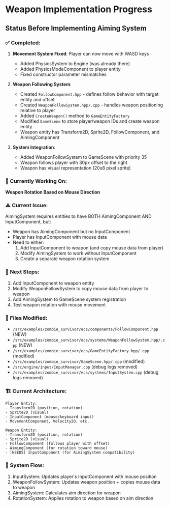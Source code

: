 # Weapon Implementation Progress

## Status Before Implementing Aiming System

### ✅ Completed:
1. **Movement System Fixed**: Player can now move with WASD keys
   - Added PhysicsSystem to Engine (was already there)
   - Added PhysicsModeComponent to player entity
   - Fixed constructor parameter mismatches

2. **Weapon Following System**: 
   - Created `FollowComponent.hpp` - defines follow behavior with target entity and offset
   - Created `WeaponFollowSystem.hpp/.cpp` - handles weapon positioning relative to player
   - Added `CreateWeapon()` method to `GameEntityFactory`
   - Modified `GameScene` to store player/weapon IDs and create weapon entity
   - Weapon entity has Transform2D, Sprite2D, FollowComponent, and AimingComponent

3. **System Integration**:
   - Added WeaponFollowSystem to GameScene with priority 35
   - Weapon follows player with 30px offset to the right
   - Weapon has visual representation (20x8 pixel sprite)

### 🔄 Currently Working On:
**Weapon Rotation Based on Mouse Direction**

### ⚠️ Current Issue:
AimingSystem requires entities to have BOTH AimingComponent AND InputComponent, but:
- Weapon has AimingComponent but no InputComponent
- Player has InputComponent with mouse data
- Need to either:
  1. Add InputComponent to weapon (and copy mouse data from player)
  2. Modify AimingSystem to work without InputComponent
  3. Create a separate weapon rotation system

### 🎯 Next Steps:
1. Add InputComponent to weapon entity
2. Modify WeaponFollowSystem to copy mouse data from player to weapon
3. Add AimingSystem to GameScene system registration
4. Test weapon rotation with mouse movement

### 📁 Files Modified:
- `/src/examples/zombie_survivor/ecs/components/FollowComponent.hpp` (NEW)
- `/src/examples/zombie_survivor/ecs/systems/WeaponFollowSystem.hpp/.cpp` (NEW)
- `/src/examples/zombie_survivor/ecs/GameEntityFactory.hpp/.cpp` (modified)
- `/src/examples/zombie_survivor/GameScene.hpp/.cpp` (modified)
- `/src/engine/input/InputManager.cpp` (debug logs removed)
- `/src/examples/zombie_survivor/ecs/systems/InputSystem.cpp` (debug logs removed)

### 🏗️ Current Architecture:
```
Player Entity:
- Transform2D (position, rotation)
- Sprite2D (visual)
- InputComponent (mouse/keyboard input)
- MovementComponent, Velocity2D, etc.

Weapon Entity:
- Transform2D (position, rotation)
- Sprite2D (visual)
- FollowComponent (follows player with offset)
- AimingComponent (for rotation toward mouse)
- [NEEDS] InputComponent (for AimingSystem compatibility)
```

### 🔗 System Flow:
1. InputSystem: Updates player's InputComponent with mouse position
2. WeaponFollowSystem: Updates weapon position + copies mouse data to weapon
3. AimingSystem: Calculates aim direction for weapon
4. RotationSystem: Applies rotation to weapon based on aim direction